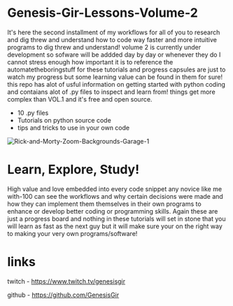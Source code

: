 # Genesis-Gir-Lessons-Volume-2
It's here the second installment of my workflows for all of you to research and dig threw and understand how to code way faster and more intuitive
programs to dig threw and understand! volume 2 is currently under development so sofware will be addded day by day or whenever they do I cannot stress enough how important it is to reference the automatetheboringstuff for these tutorials and progress capsules are just to watch my progress but some learning value can be found in them for sure! this repo has alot of usful information on getting started with python coding and contaians alot of .py files to inspect and learn from! things get more complex than VOL.1 and it's free and open source.

- 10 .py files 
- Tutorials on python source code
- tips and tricks to use in your own code

![Rick-and-Morty-Zoom-Backgrounds-Garage-1](https://user-images.githubusercontent.com/87259615/162636978-3fb2fecc-1b59-40ac-b76e-21ae3369f31a.png)


# Learn, Explore, Study!
High value and love embedded into every code snippet any novice like me with-100 can see the workflows and why certain decisions were made and how they can implement them themselves in their own programs to enhance or develop  better coding or programming skills. Again these are just a progress board and nothing in these tutorials will set in stone that you will learn as fast as the next guy but it will make sure your on the right way to making your very own programs/software!

# links

twitch - https://www.twitch.tv/genesisgir

github - https://github.com/GenesisGir

